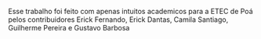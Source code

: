 Esse trabalho foi feito com apenas intuitos academicos para a ETEC de Poá pelos contribuidores Erick Fernando, Erick Dantas, Camila Santiago, Guilherme Pereira e Gustavo Barbosa
